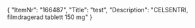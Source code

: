 {
  "ItemNr": "166487",
  "Title": "test",
  "Description": "CELSENTRI, filmdragerad tablett 150 mg"
}